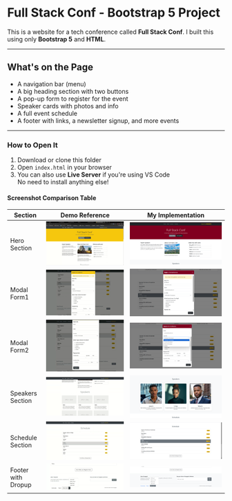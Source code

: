 # Full Stack Conf - Bootstrap 5 Project

This is a website for a tech conference called **Full Stack Conf**. I built this using only **Bootstrap 5** and **HTML**. 

---

##  What's on the Page

- A navigation bar (menu)  
- A big heading section with two buttons  
- A pop-up form to register for the event  
- Speaker cards with photos and info  
- A full event schedule  
- A footer with links, a newsletter signup, and more events

---

### How to Open It

1. Download or clone this folder  
2. Open `index.html` in your browser  
3. You can also use **Live Server** if you're using VS Code  
No need to install anything else!

#### Screenshot Comparison Table

| Section               | Demo Reference                             | My Implementation                       |
|-----------------------|--------------------------------------------|------------------------------------------|
| Hero Section          | ![Demo Hero](screenshots/demo_hero.png)    | ![My Hero](screenshots/MyHero.png)       |
| Modal Form1           | ![Demo Modal 1](screenshots/DemoForm1.png) | ![My Modal 1](screenshots/MyForm1.png)   |
| Modal Form2           | ![Demo Modal 2](screenshots/DemoForm2.png) | ![My Modal 2](screenshots/MyForm2.png)   |
| Speakers Section      | ![Demo Speakers](screenshots/DemoSpeakers.png) | ![My Speakers](screenshots/MySpeakers.png) |
| Schedule Section      | ![Demo Schedule](screenshots/DemoSchedule.png) | ![My Schedule](screenshots/MySchedule.png) |
| Footer with Dropup    | ![Demo Footer](screenshots/DemoFooter.png) | ![My Footer](screenshots/MyFooter.png)   |
